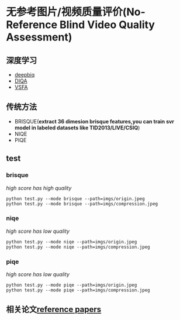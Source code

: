 # 无参考图片/视频质量评价(No-Reference Blind Video Quality Assessment)

## 深度学习

- [deepbiq](https://github.com/zhl2007/pytorch-image-quality-param-ctrl)
- [DIQA](https://towardsdatascience.com/deep-image-quality-assessment-with-tensorflow-2-0-69ed8c32f195)
- [VSFA](https://github.com/lidq92/VSFA)

## 传统方法

- BRISQUE(**extract 36 dimesion brisque features,you can train svr model in labeled datasets like TID2013/LIVE/CSIQ**)
- NIQE
- PIQE


## test

### brisque
*high score has high quality*
```
python test.py --mode brisque --path=imgs/origin.jpeg
python test.py --mode brisque --path=imgs/compression.jpeg
```
### niqe
*high score has low quality*
```
python test.py --mode niqe --path=imgs/origin.jpeg
python test.py --mode niqe --path=imgs/compression.jpeg
```
### piqe
*high score has low quality*
```
python test.py --mode piqe --path=imgs/origin.jpeg
python test.py --mode piqe --path=imgs/compression.jpeg
```
  




## 相关论文[reference papers](https://github.com/buyizhiyou/papers/tree/master/VQA_IQA)
